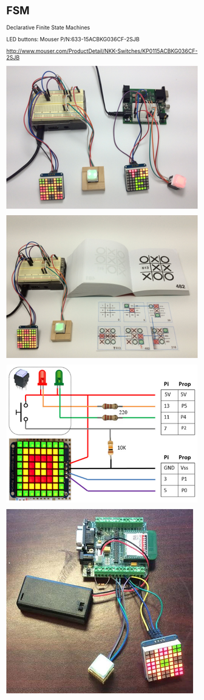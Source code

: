# FSM
Declarative Finite State Machines

LED buttons: Mouser P/N:633-15ACBKG036CF-2SJB

http://www.mouser.com/ProductDetail/NKK-Switches/KP0115ACBKG036CF-2SJB


![](https://github.com/topherCantrell/FSM/blob/master/art/photo1.jpg)

![](https://github.com/topherCantrell/FSM/blob/master/art/photo2.jpg)

![](https://github.com/topherCantrell/FSM/blob/master/art/schematic.jpg)

![](https://github.com/topherCantrell/FSM/blob/master/art/SnapTacToe.jpg)